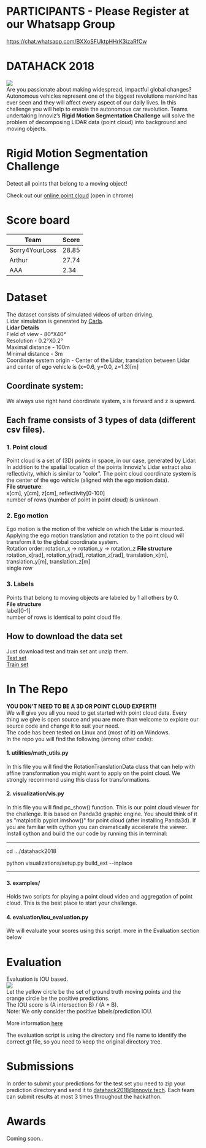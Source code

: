 # PARTICIPANTS - Please Register at our Whatsapp Group

https://chat.whatsapp.com/BXXoSFUktpHHrK3izaRfCw

# DATAHACK 2018
![](https://cdn.oemoffhighway.com/files/base/acbm/ooh/image/2018/01/640w/Innoviz_Logo_Hi_Res_LiDAR.5a4f8282e7012.jpg)\
Are you passionate about making widespread, impactful global changes? Autonomous vehicles represent one of the biggest revolutions mankind has ever seen and they will affect every aspect of our daily lives. In this challenge you will help to enable the autonomous car revolution. Teams undertaking Innoviz’s **Rigid Motion Segmentation Challenge** will solve the problem of decomposing LIDAR data (point cloud) into background and moving objects.
# Rigid Motion Segmentation Challenge
Detect all points that belong to a moving object!

Check out our [online point cloud](https://innoviz-datahack.s3.amazonaws.com/index.html) (open in chrome)

# Score board
| Team | Score |
| ------ | ------ |
| Sorry4YourLoss | 28.85 |
| Arthur | 27.74 |
| AAA | 2.34 |

# Dataset
The dataset consists of simulated videos of urban driving.\
Lidar simulation is generated by [Carla](http://carla.org/).\
**Lidar Details**\
Field of view - 80°X40°\
Resolution - 0.2°X0.2°\
Maximal distance - 100m\
Minimal distance - 3m\
Coordinate system origin - Center of the Lidar, translation between Lidar and center of ego vehicle is (x=0.6, y=0.0, z=1.3)[m] 
## Coordinate system:
We always use right hand coordinate system, x is forward and z is upward.
## Each frame consists of 3 types of data (different csv files).
### 1. Point cloud
Point cloud is a set of (3D) points in space, in our case, generated by Lidar.
In addition to the spatial location of the points Innoviz's Lidar extract also reflectivity, which is similar to "color". 
The point cloud coordinate system is the center of the ego vehicle (aligned with the ego motion data). \
**File structure**:\
x[cm], y[cm], z[cm], reflectivity[0-100]\
number of rows (number of point in point cloud) is unknown.

### 2. Ego motion
Ego motion is the motion of the vehicle on which the Lidar is mounted. Applying the ego motion translation and rotation to the point cloud will transform it to the global coordinate system. \
Rotation order: rotation_x -> rotation_y -> rotation_z
**File structure**\
rotation_x[rad], rotation_y[rad], rotation_z[rad], translation_x[m], translation_y[m], translation_z[m]\
single row 

### 3. Labels
Points that belong to moving objects are labeled by 1 all others by 0.\
**File structure**\
label[0-1]\
number of rows is identical to point cloud file.
## How to download the data set
Just download test and train set ant unzip them.\
[Test set](http://innoviz-datahack-data.s3.amazonaws.com/Test.7z)\
[Train set](http://innoviz-datahack-data.s3.amazonaws.com/Train.7z)
# In The Repo
**YOU DON'T NEED TO BE A 3D OR POINT CLOUD EXPERT!!**\
We will give you all you need to get started with point cloud data. Every thing we give is open source and you are more than welcome to explore our source code and change it to suit your need.\
The code has been tested on Linux and (most of it) on Windows.\
In the repo you will find the following (among other code):

#### 1. utilities/math_utils.py 
In this file you will find the RotationTranslationData class that can help with affine transformation you might want to apply on the point cloud. We strongly recommend using this class for transformations. 

#### 2. visualization/vis.py 
In this file you will find pc_show() function. This is our point cloud viewer for the challenge. It is based on Panda3d graphic engine. You should think of it as "matplotlib.pyplot.imshow()" for point cloud (after installing Panda3d).
If you are familiar with cython you can dramatically accelerate the viewer. Install cython and build the our code by running this in terminal:
___
cd .../datahack2018

python visualizations/setup.py build_ext --inplace
___

#### 3. examples/
Holds two scripts for playing a point cloud video and aggregation of point cloud. This is the best place to start your challenge.

#### 4. evaluation/iou_evaluation.py 
We will evaluate your scores using this script. more in the Evaluation section below

# Evaluation
Evaluation is IOU based.\
![](https://upload.wikimedia.org/wikipedia/commons/thumb/1/1f/Intersection_of_sets_A_and_B.svg/371px-Intersection_of_sets_A_and_B.svg.png)\
Let the yellow circle be the set of ground truth moving points and the orange circle be the positive predictions.\
The IOU score is (A intersection B) / (A + B).\
Note: We only consider the positive labels/prediction IOU.

More information [here](https://www.cityscapes-dataset.com/benchmarks/#scene-labeling-task)

The evaluation script is using the directory and file name to identify the correct gt file, so you need to keep the original directory tree. 


# Submissions

In order to submit your predictions for the test set you need to zip your prediction directory and send it to datahack2018@innoviz.tech. Each team can submit results at most 3 times throughout the hackathon.

# Awards
Coming soon..
